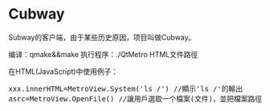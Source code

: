 Cubway
======

Subway的客户端，由于某些历史原因，项目叫做Cubway。

编译：qmake&&make
执行程序：./QtMetro HTML文件路徑

在HTML(JavaScript)中使用例子：
<pre>
xxx.innerHTML=MetroView.System('ls /') //顯示'ls /'的輸出
asrc=MetroView.OpenFile() //讓用戶選取一个檔案(文件)，並把檔案路徑傳給asrc變量
</pre>
